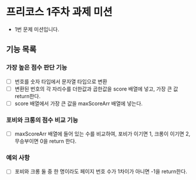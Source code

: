 <!-- ## 🚀 기능 요구 사항

포비와 크롱이 페이지 번호가 1부터 시작되는 400 페이지의 책을 주웠다. 책을 살펴보니 왼쪽 페이지는 홀수, 오른쪽 페이지는 짝수 번호이고 모든 페이지에는 번호가 적혀있었다. 책이 마음에 든 포비와 크롱은 페이지 번호 게임을 통해 게임에서 이긴 사람이 책을 갖기로 한다. 페이지 번호 게임의 규칙은 아래와 같다.

1. 책을 임의로 펼친다.
2. 왼쪽 페이지 번호의 각 자리 숫자를 모두 더하거나, 모두 곱해 가장 큰 수를 구한다.
3. 오른쪽 페이지 번호의 각 자리 숫자를 모두 더하거나, 모두 곱해 가장 큰 수를 구한다.
4. 2~3 과정에서 가장 큰 수를 본인의 점수로 한다.
5. 점수를 비교해 가장 높은 사람이 게임의 승자가 된다.
6. 시작 면이나 마지막 면이 나오도록 책을 펼치지 않는다.

포비와 크롱이 펼친 페이지가 들어있는 배열 pobi와 crong이 주어질 때, 포비가 이긴다면 1, 크롱이 이긴다면 2, 무승부는 0, 예외사항은 -1로 return 하도록 solution 메서드를 완성하라.

### 제한사항

- pobi와 crong의 길이는 2이다.
- pobi와 crong에는 [왼쪽 페이지 번호, 오른쪽 페이지 번호]가 순서대로 들어있다.

### 실행 결과 예시

| pobi       | crong      | result |
| ---------- | ---------- | ------ |
| [97, 98]   | [197, 198] | 0      |
| [131, 132] | [211, 212] | 1      |
| [99, 102]  | [211, 212] | -1     | -->

# 프리코스 1주차 과제 미션

- 1번 문제 미션입니다.

## 기능 목록

### 가장 높은 점수 판단 기능

- [ ] 번호를 숫자 타입에서 문자열 타입으로 변환
- [ ] 변환된 번호의 각 자리수를 더한값과 곱한값을 score 배열에 넣고, 가장 큰 값 return한다.
- [ ] score 배열에서 가장 큰 값을 maxScoreArr 배열에 넣는다.

### 포비와 크롱의 점수 비교 기능

- [ ] maxScoreArr 배열에 들어 있는 수를 비교하여, 포비가 이기면 1, 크롱이 이기면 2, 무승부이면 0을 return 한다.

### 예외 사항

- [ ] 포비와 크롱 둘 중 한 명이라도 페이지 번호 수가 1차이가 아니면 -1을 return한다.
